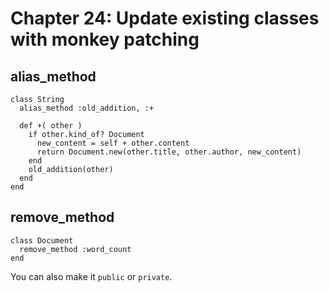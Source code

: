 # Chapter 24: Update existing classes with monkey patching

## alias_method

```
class String
  alias_method :old_addition, :+

  def +( other )
    if other.kind_of? Document
      new_content = self + other.content
      return Document.new(other.title, other.author, new_content)
    end
    old_addition(other)
  end
end
```

## remove_method

```
class Document
  remove_method :word_count
end
```

You can also make it `public` or `private`.
